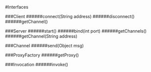 #Interfaces

###Client
######connect(String address)
######disconnect()
######getChannel()

###Server
######start()
######bind(int port)
######getChannels()
######getChannel(String address)

###Channel
######send(Object msg)

###ProxyFactory
######getProxy()

###Invocation
######invoke()
